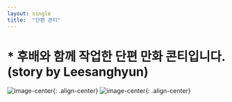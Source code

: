 ```yaml
---
layout: single
title:  "단편 콘티"
---
```


# * 후배와 함께 작업한 단편 만화 콘티입니다. (story by Leesanghyun)

![image-center](/assets/images/Screenshot_2.png){: .align-center}
![image-center](/assets/images/Screenshot_3.png){: .align-center}
